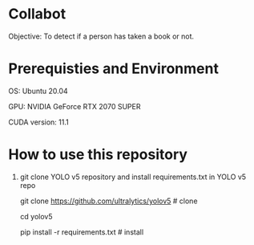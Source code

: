 # Collabot
Objective: To detect if a person has taken a book or not. 

# Prerequisties and Environment
OS: Ubuntu 20.04

GPU: NVIDIA GeForce RTX 2070 SUPER

CUDA version: 11.1

# How to use this repository
1. git clone YOLO v5 repository and install requirements.txt in YOLO v5 repo 

    git clone https://github.com/ultralytics/yolov5  # clone
   
    cd yolov5
   
    pip install -r requirements.txt  # install

